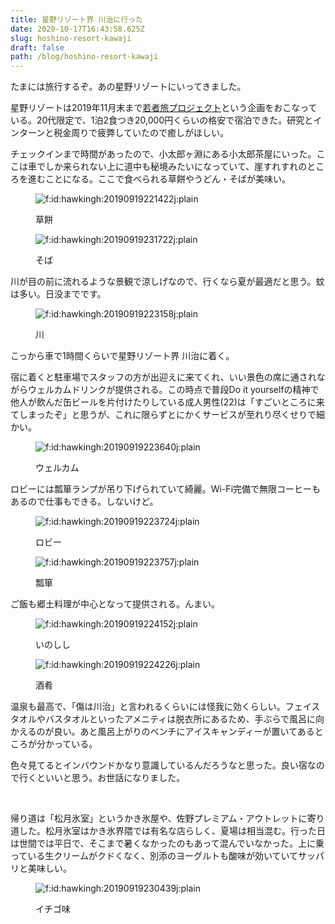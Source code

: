 ```yaml
---
title: 星野リゾート界 川治に行った
date: 2020-10-17T16:43:58.625Z
slug: hoshino-resort-kawaji
draft: false
path: /blog/hoshino-resort-kawaji
---
```

<p>たまには旅行するぞ。あの星野リゾートにいってきました。 </p>
<p>星野リゾートは2019年11月末まで<a href="https://www.hoshinoresorts.com/hr-redirect/sp/wakamonotabi/">若者旅プロジェクト</a>という企画をおこなっている。20代限定で、1泊2食つき20,000円くらいの格安で宿泊できた。研究とインターンと税金周りで疲弊していたので癒しがほしい。</p>

<p>チェックインまで時間があったので、小太郎ヶ淵にある小太郎茶屋にいった。ここは車でしか来られない上に道中も秘境みたいになっていて、崖すれすれのところを進むことになる。ここで食べられる草餅やうどん・そばが美味い。</p>
<figure class="figure-image figure-image-fotolife mceNonEditable" title="草餅">
<p><img class="hatena-fotolife" title="f:id:hawkingh:20190919221422j:plain" src="https://cdn-ak.f.st-hatena.com/images/fotolife/h/hawkingh/20190919/20190919221422.jpg" alt="f:id:hawkingh:20190919221422j:plain" /></p>
<figcaption>草餅</figcaption>
</figure>
<figure class="figure-image figure-image-fotolife mceNonEditable" title="そば">
<p><img class="hatena-fotolife" title="f:id:hawkingh:20190919231722j:plain" src="https://cdn-ak.f.st-hatena.com/images/fotolife/h/hawkingh/20190919/20190919231722.jpg" alt="f:id:hawkingh:20190919231722j:plain" /></p>
<figcaption>そば</figcaption>
</figure>
<p>川が目の前に流れるような景観で涼しげなので、行くなら夏が最適だと思う。蚊は多い。日没までです。</p>
<figure class="figure-image figure-image-fotolife mceNonEditable" title="川">
<p><img class="hatena-fotolife" title="f:id:hawkingh:20190919223158j:plain" src="https://cdn-ak.f.st-hatena.com/images/fotolife/h/hawkingh/20190919/20190919223158.jpg" alt="f:id:hawkingh:20190919223158j:plain" /></p>
<figcaption>川</figcaption>
</figure>
<p>こっから車で1時間くらいで星野リゾート界 川治に着く。</p>
<p>宿に着くと駐車場でスタッフの方が出迎えに来てくれ、いい景色の席に通されながらウェルカムドリンクが提供される。この時点で普段Do it yourselfの精神で他人が飲んだ缶ビールを片付けたりしている成人男性(22)は「すごいところに来てしまったぞ」と思うが、これに限らずとにかくサービスが至れり尽くせりで細かい。</p>
<figure class="figure-image figure-image-fotolife mceNonEditable" title="ウェルカム">
<p><img class="hatena-fotolife" title="f:id:hawkingh:20190919223640j:plain" src="https://cdn-ak.f.st-hatena.com/images/fotolife/h/hawkingh/20190919/20190919223640.jpg" alt="f:id:hawkingh:20190919223640j:plain" /></p>
<figcaption>ウェルカム</figcaption>
</figure>
<p>ロビーには瓢箪ランプが吊り下げられていて綺麗。Wi-Fi完備で無限コーヒーもあるので仕事もできる。しないけど。</p>
<figure class="figure-image figure-image-fotolife mceNonEditable" title="ロビー">
<p><img class="hatena-fotolife" title="f:id:hawkingh:20190919223724j:plain" src="https://cdn-ak.f.st-hatena.com/images/fotolife/h/hawkingh/20190919/20190919223724.jpg" alt="f:id:hawkingh:20190919223724j:plain" /></p>
<figcaption>ロビー</figcaption>
</figure>
<figure class="figure-image figure-image-fotolife mceNonEditable" title="瓢箪">
<p><img class="hatena-fotolife" title="f:id:hawkingh:20190919223757j:plain" src="https://cdn-ak.f.st-hatena.com/images/fotolife/h/hawkingh/20190919/20190919223757.jpg" alt="f:id:hawkingh:20190919223757j:plain" /></p>
<figcaption>瓢箪</figcaption>
</figure>
<p>ご飯も郷土料理が中心となって提供される。んまい。</p>
<figure class="figure-image figure-image-fotolife mceNonEditable" title="いのしし">
<p><img class="hatena-fotolife" title="f:id:hawkingh:20190919224152j:plain" src="https://cdn-ak.f.st-hatena.com/images/fotolife/h/hawkingh/20190919/20190919224152.jpg" alt="f:id:hawkingh:20190919224152j:plain" /></p>
<figcaption>いのしし</figcaption>
</figure>
<figure class="figure-image figure-image-fotolife mceNonEditable" title="酒肴">
<p><img class="hatena-fotolife" title="f:id:hawkingh:20190919224226j:plain" src="https://cdn-ak.f.st-hatena.com/images/fotolife/h/hawkingh/20190919/20190919224226.jpg" alt="f:id:hawkingh:20190919224226j:plain" /></p>
<figcaption>酒肴</figcaption>
</figure>
<p>温泉も最高で、「傷は川治」と言われるくらいには怪我に効くらしい。フェイスタオルやバスタオルといったアメニティは脱衣所にあるため、手ぶらで風呂に向かえるのが良い。あと風呂上がりのベンチにアイスキャンディーが置いてあるところが分かっている。</p>
<p>色々見てるとインバウンドかなり意識しているんだろうなと思った。良い宿なので行くといいと思う。お世話になりました。</p>
<p> </p>
<p>帰り道は「松月氷室」というかき氷屋や、佐野プレミアム・アウトレットに寄り道した。松月氷室はかき氷界隈では有名な店らしく、夏場は相当混む。行った日は世間では平日で、そこまで暑くなかったのもあって混んでいなかった。上に乗っている生クリームがクドくなく、別添のヨーグルトも酸味が効いていてサッパリと美味しい。</p>
<figure class="figure-image figure-image-fotolife mceNonEditable" title="イチゴ味">
<p><img class="hatena-fotolife" title="f:id:hawkingh:20190919230439j:plain" src="https://cdn-ak.f.st-hatena.com/images/fotolife/h/hawkingh/20190919/20190919230439.jpg" alt="f:id:hawkingh:20190919230439j:plain" /></p>
<figcaption>イチゴ味</figcaption>
</figure>